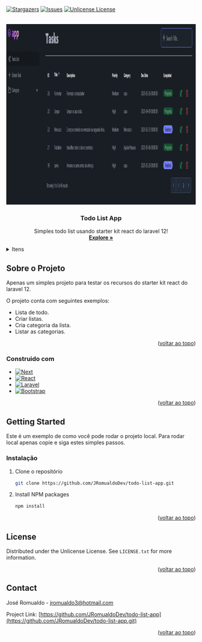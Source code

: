 <a id="readme-top"></a>

[![Stargazers][stars-shield]][stars-url]
[![Issues][issues-shield]][issues-url]
[![Unlicense License][license-shield]][license-url]


<!-- PROJECT LOGO -->
<br />
<div align="center">
  <a href="https://github.com/JRomualdoDev/todo-list-app">
    <img src="https://github.com/JRomualdoDev/todo-list-app/blob/main/public/screen.png?raw=true" alt="Logo" width="880" height="480">
  </a>

  <h3 align="center">Todo List App</h3>

  <p align="center">
    Simples todo list usando starter kit react do laravel 12!
    <br />
    <a href="https://github.com/JRomualdoDev/todo-list-app"><strong>Explore »</strong></a>
    <br />
  </p>
</div>


<!-- TABLE OF CONTENTS -->
<details>
  <summary>Itens</summary>
  <ol>
    <li>
      <a href="#about-the-project">Sobre o projeto</a>
      <ul>
        <li><a href="#built-with">Construido com </a></li>
      </ul>
    </li>
    <li>
      <a href="#getting-started">Getting Started</a>
      <ul>
        <li><a href="#installation">Instalação</a></li>
      </ul>
    </li>
    <li><a href="#license">License</a></li>
    <li><a href="#contact">Contact</a></li>
    <li><a href="#acknowledgments">Conhecimentos</a></li>
  </ol>
</details>



<!-- ABOUT THE PROJECT -->
## Sobre o Projeto

<!-- [![Product Name Screen Shot][product-screenshot]](https://example.com) -->

Apenas um simples projeto para testar os recursos do starter kit react do laravel 12.

O projeto conta com seguintes exemplos:
* Lista de todo.
* Criar listas.
* Cria categoria da lista.
* Listar as categorias.

<p align="right">(<a href="#readme-top">voltar ao topo</a>)</p>



### Construido com 

* [![Next][Next.js]][Next-url]
* [![React][React.js]][React-url]
* [![Laravel][Laravel.com]][Laravel-url]
* [![Bootstrap][Bootstrap.com]][Bootstrap-url]

<p align="right">(<a href="#readme-top">voltar ao topo</a>)</p>



<!-- GETTING STARTED -->
## Getting Started

Este é um exemplo de como você pode rodar o projeto local.
Para rodar local apenas copie e siga estes simples passos.

### Instalação

1. Clone o repositório
   ```sh
   git clone https://github.com/JRomualdoDev/todo-list-app.git
   ```
2. Install NPM packages
   ```sh
   npm install
   ```

<p align="right">(<a href="#readme-top">voltar ao topo</a>)</p>


<!-- LICENSE -->
## License

Distributed under the Unlicense License. See `LICENSE.txt` for more information.

<p align="right">(<a href="#readme-top">voltar ao topo</a>)</p>


<!-- CONTACT -->
## Contact

José Romualdo - jromualdo3@hotmail.com

Project Link: [https://github.com/JRomualdoDev/todo-list-app](https://github.com/JRomualdoDev/todo-list-app.git)

<p align="right">(<a href="#readme-top">voltar ao topo</a>)</p>



<!-- ACKNOWLEDGMENTS -->
<!-- ## Acknowledgments

Use this space to list resources you find helpful and would like to give credit to. I've included a few of my favorites to kick things off!

* [Choose an Open Source License](https://choosealicense.com)


<p align="right">(<a href="#readme-top">voltar ao topo</a>)</p> -->



<!-- MARKDOWN LINKS & IMAGES -->
<!-- https://www.markdownguide.org/basic-syntax/#reference-style-links -->
[stars-url]: https://github.com/JRomualdoDev/todo-list-app/stargazers
[stars-shield]: https://img.shields.io/github/stars/JRomualdoDev/todo-list-app?style=for-the-badge
[issues-url]: https://github.com/JRomualdoDev/todo-list-app/issues
[issues-shield]: https://img.shields.io/github/issues/JRomualdoDev/todo-list-app?style=for-the-badge
[license-url]: https://github.com/JRomualdoDev/todo-list-app/blob/main/LICENSE.txt
[license-shield]: https://img.shields.io/github/license/JRomualdoDev/todo-list-app?style=for-the-badge

[Next.js]: https://img.shields.io/badge/next.js-000000?style=for-the-badge&logo=nextdotjs&logoColor=white
[Next-url]: https://nextjs.org/
[React.js]: https://img.shields.io/badge/React-20232A?style=for-the-badge&logo=react&logoColor=61DAFB
[React-url]: https://reactjs.org/
[Laravel.com]: https://img.shields.io/badge/Laravel-FF2D20?style=for-the-badge&logo=laravel&logoColor=white
[Laravel-url]: https://laravel.com
[Bootstrap.com]: https://img.shields.io/badge/Bootstrap-563D7C?style=for-the-badge&logo=bootstrap&logoColor=white
[Bootstrap-url]: https://getbootstrap.com
